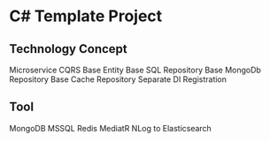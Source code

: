 # C# Template Project

## Technology Concept

Microservice
CQRS
Base Entity
Base SQL Repository
Base MongoDb Repository
Base Cache Repository
Separate DI Registration

## Tool

MongoDB
MSSQL
Redis
MediatR
NLog to Elasticsearch
